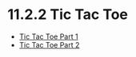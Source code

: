 # 11.2.2 Tic Tac Toe

* [Tic Tac Toe Part 1](./11_2_2_2/README.md)
* [Tic Tac Toe Part 2](./11_2_2_3/README.md)